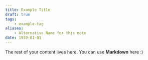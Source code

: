 ```yaml
---
title: Example Title
draft: true
tags: 
    - example-tag
aliases:
    - Alternative Name for this note
date: 1970-01-01
--- 
```


The rest of your content lives here. You can use **Markdown** here :)